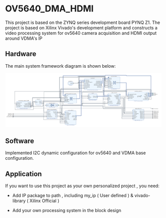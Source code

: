 # OV5640_DMA_HDMI

This project is based on the ZYNQ series development board PYNQ Z1. The project is based on Xilinx Vivado's development platform and constructs a video processing system for ov5640 camera acquisition and HDMI output around VDMA's IP

## Hardware 

The main system framework diagram is shown below:

![Alt text](ARCH.png)

## Software

Implemented I2C dynamic configuration  for ov5640 and VDMA base configuration.

## Application 
If you want to use this project as your own personalized project , you need:

+ Add IP package to path , including my_ip ( User defined ) & vivado-library ( Xilinx Official )

+ Add your own processing system in the block design